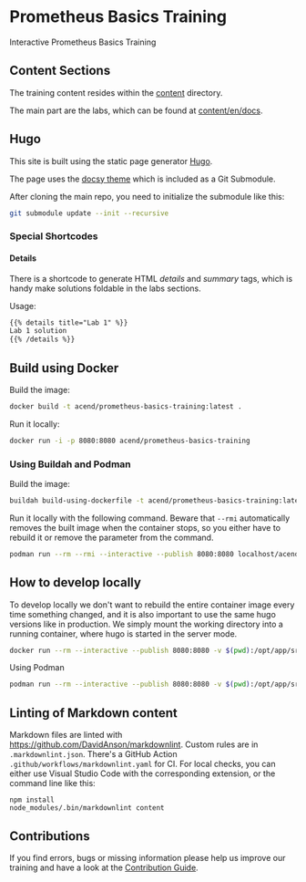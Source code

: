 # Prometheus Basics Training

Interactive Prometheus Basics Training

## Content Sections

The training content resides within the [content](content) directory.

The main part are the labs, which can be found at [content/en/docs](content/en/docs).

## Hugo

This site is built using the static page generator [Hugo](https://gohugo.io/).

The page uses the [docsy theme](https://github.com/google/docsy) which is included as a Git Submodule.

After cloning the main repo, you need to initialize the submodule like this:

```bash
git submodule update --init --recursive
```

### Special Shortcodes

#### Details

There is a shortcode to generate HTML _details_ and _summary_ tags, which is handy make solutions foldable in the labs sections.

Usage:

```html
{{% details title="Lab 1" %}}
Lab 1 solution
{{% /details %}}
``` 

## Build using Docker

Build the image:

```bash
docker build -t acend/prometheus-basics-training:latest .
```

Run it locally:

```bash
docker run -i -p 8080:8080 acend/prometheus-basics-training
```


### Using Buildah and Podman

Build the image:

```bash
buildah build-using-dockerfile -t acend/prometheus-basics-training:latest .
```

Run it locally with the following command. Beware that `--rmi` automatically removes the built image when the container stops, so you either have to rebuild it or remove the parameter from the command.

```bash
podman run --rm --rmi --interactive --publish 8080:8080 localhost/acend/prometheus-basics-training
```


## How to develop locally

To develop locally we don't want to rebuild the entire container image every time something changed, and it is also important to use the same hugo versions like in production.
We simply mount the working directory into a running container, where hugo is started in the server mode.

```bash
docker run --rm --interactive --publish 8080:8080 -v $(pwd):/opt/app/src -w /opt/app/src acend/hugo:<version-in-dockerfile> hugo server -p 8080 --bind 0.0.0.0
```

Using Podman
```bash
podman run --rm --interactive --publish 8080:8080 -v $(pwd):/opt/app/src:Z -w /opt/app/src acend/hugo:<version-in-dockerfile> hugo server -p 8080 --bind 0.0.0.0
```

## Linting of Markdown content

Markdown files are linted with <https://github.com/DavidAnson/markdownlint>.
Custom rules are in `.markdownlint.json`.
There's a GitHub Action `.github/workflows/markdownlint.yaml` for CI.
For local checks, you can either use Visual Studio Code with the corresponding extension, or the command line like this:

```shell script
npm install
node_modules/.bin/markdownlint content
```

## Contributions

If you find errors, bugs or missing information please help us improve our training and have a look at the [Contribution Guide](CONTRIBUTING.md).

